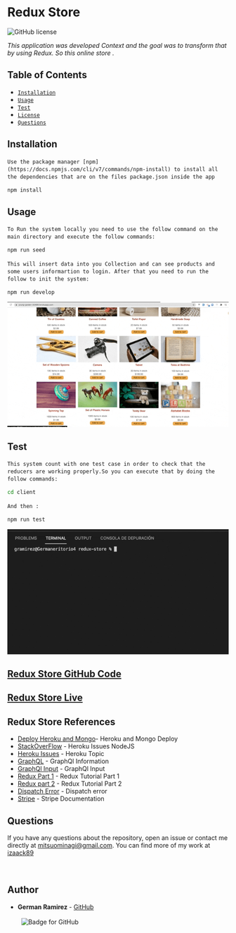 # Redux Store

![GitHub license](https://img.shields.io/badge/Licenses-MIT-blue.svg)

_This application was developed Context and the goal was to transform that by using Redux. So this online store ._ 

## Table of Contents

- [`Installation`](#installation)
- [`Usage`](#usage)
- [`Test`](#test)
- [`License`](#license)
- [`Questions`](#questions)

## Installation

`Use the package manager [npm](https://docs.npmjs.com/cli/v7/commands/npm-install) to install all the dependencies that are on the files package.json inside the app`

```bash
npm install
```

## Usage

`To Run the system locally you need to use the follow command on the main directory and execute the follow commands:`

```bash
npm run seed
```
`This will insert data into you Collection and can see products and some users informartion to login. After that you need to run the follow to init the system:`
```bash
npm run develop
```

![System View](./readmeFiles/mern.gif)


## Test

`This system count with one test case in order to check that the reducers are working properly.So you can execute that by doing the follow commands:`

```bash
cd client
```
`And then :`

```bash
npm run test
```
![Test View](./readmeFiles/mern-test.gif)

## [Redux Store GitHub Code](https://github.com/izaack89/book-search-engine)

## [Redux Store Live](https://young-garden-30489.herokuapp.com/ )

## Redux Store References
- [Deploy Heroku and Mongo](https://coding-boot-camp.github.io/full-stack/mongodb/deploy-with-heroku-and-mongodb-atlas)- Heroku and Mongo Deploy
- [StackOverFlow](https://stackoverflow.com/questions/18660474/push-rejected-failed-to-compile-node-js-app-heroku) - Heroku Issues NodeJS
- [Heroku Issues](https://help.heroku.com/6235QYN4/why-is-my-node-js-build-failing-because-of-no-matching-node-versions) - Heroku Topic
- [GraphQL](https://graphql.org/graphql-js/) - GraphQl Information
- [GraphQl Input](https://graphql.org/graphql-js/mutations-and-input-types/) - GraphQl Input
- [Redux Part 1](https://redux.js.org/tutorials/fundamentals/part-1-overview) - Redux Tutorial Part 1
- [Redux part 2](https://redux.js.org/tutorials/fundamentals/part-2-concepts-data-flow) - Redux Tutorial Part 2
- [Dispatch Error](https://stackoverflow.com/questions/35443167/dispatch-is-not-a-function-when-argument-to-maptodispatchtoprops-in-redux) - Dispatch error 
- [Stripe](https://stripe.com/docs/stripe-vscode) - Stripe Documentation


## Questions

If you have any questions about the repository, open an issue or contact me directly at mitsuominagi@gmail.com. You can find more of my work at [izaack89](https://github.com/izaack89)
\
&nbsp;\
&nbsp;
## Author

- **German Ramirez** - [GitHub](https://github.com/izaack89/)
\
&nbsp;\
&nbsp;
![Badge for GitHub](https://img.shields.io/github/languages/top/izaack89/redux-store?style=plastic&logo=github)
